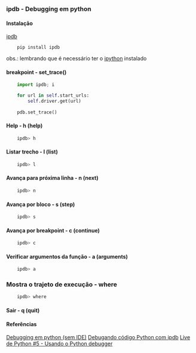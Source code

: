 ### ipdb - Debugging em python

#### Instalação
[ipdb](https://pypi.org/project/ipdb/)
~~~shell
    pip install ipdb
~~~
obs.: lembrando que é necessário ter o [ipython](https://pypi.org/project/ipython/) instalado

####  breakpoint - set_trace()
~~~py
    import ipdb; i

    for url in self.start_urls:
        self.driver.get(url)
        
    pdb.set_trace()
~~~

#### Help - h (help)
~~~py
    ipdb> h
~~~

#### Listar trecho - l (list)
~~~py
    ipdb> l
~~~

#### Avança para próxima linha -  n (next)
~~~py
    ipdb> n
~~~

#### Avança por bloco -  s (step)
~~~py
    ipdb> s
~~~

#### Avança por breakpoint -  c (continue)
~~~py
    ipdb> c
~~~

#### Verificar argumentos da função - a (arguments)
~~~py
    ipdb> a
~~~

### Mostra o trajeto de execução - where  
~~~py
    ipdb> where
~~~
#### Sair - q (quit)
#### Referências
[Debugging em python (sem IDE)](http://pythonclub.com.br/debugging-em-python-sem-ide.html)
[Debugando código Python com ipdb](https://www.youtube.com/watch?v=bUqsUrEEg44)
[Live de Python #5 - Usando o Python debugger](https://www.youtube.com/watch?v=7GnHDfV6KQ8)